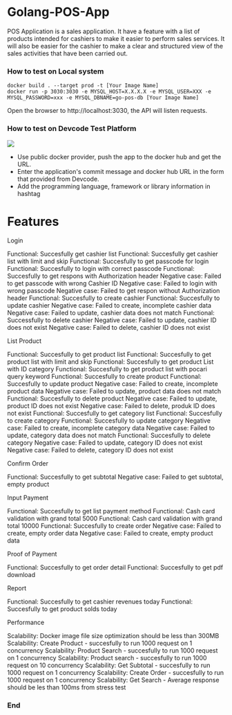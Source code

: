 # Golang-POS-App

POS Application is a sales application. It have a feature with a list of products intended for cashiers to make it easier to perform sales services. It will also be easier for the cashier to make a clear and structured view of the sales activities that have been carried out.

### How to test on Local system

    docker build . --target prod -t [Your Image Name]
	docker run -p 3030:3030 -e MYSQL_HOST=X.X.X.X -e MYSQL_USER=XXX -e MYSQL_PASSWORD=xxx -e MYSQL_DBNAME=go-pos-db [Your Image Name]

Open the browser to http://localhost:3030, the API will listen requests.

### How to test on Devcode Test Platform
![](https://blog.gethired.id/wp-content/uploads/2021/11/Desain-Kaos-Fix-Skyshi-02.png)
- Use public docker provider, push the app to the docker hub and get the URL.
- Enter the application's commit message and docker hub URL in the form that provided from Devcode.
- Add the programming language, framework or library information in hashtag
# Features

Login

Functional: Succesfully get cashier list
Functional: Succesfully get cashier list with limit and skip
Functional: Succesfully to get passcode for login
Functional: Succesfully to login with correct passcode
Functional: Succesfully to get respons with Authorization header
Negative case: Failed to get passcode with wrong Cashier ID
Negative case: Failed to login with wrong passcode
Negative case: Failed to get respon without Authorization header
Functional: Succesfully to create cashier
Functional: Succesfully to update cashier
Negative case: Failed to create, incomplete cashier data
Negative case: Failed to update, cashier data does not match
Functional: Successfully to delete cashier
Negative case: Failed to update, cashier ID does not exist
Negative case: Failed to delete, cashier ID does not exist

List Product

Functional: Succesfully to get product list
Functional: Succesfully to get product list with limit and skip
Functional: Succesfully to get product List with ID category
Functional: Succesfully to get product list with pocari query keyword
Functional: Succesfully to create product
Functional: Succesfully to update product
Negative case: Failed to create, incomplete product data
Negative case: Failed to update, product data does not match
Functional: Succesfully to delete product
Negative case: Failed to update, product ID does not exist
Negative case: Failed to delete, produk ID does not exist
Functional: Succesfully to get category list
Functional: Succesfully to create category
Functional: Succesfully to update category
Negative case: Failed to create, incomplete category data
Negative case: Failed to update, category data does not match
Functional: Succesfully to delete category
Negative case: Failed to update, category ID does not exist
Negative case: Failed to delete, category ID does not exist

Confirm Order

Functional: Succesfully to get subtotal
Negative case: Failed to get subtotal, empty product

Input Payment

Functional: Succesfully to get list payment method
Functional: Cash card validation with grand total 5000
Functional: Cash card validation with grand total 10000
Functional: Succesfully to create order
Negative case: Failed to create, empty order data
Negative case: Failed to create, empty product data

Proof of Payment

Functional: Succesfully to get order detail
Functional: Succesfully to get pdf download

Report

Functional: Succesfully to get cashier revenues today
Functional: Succesfully to get product solds today

Performance

Scalability: Docker image file size optimization should be less than 300MB
Scalability: Create Product - succesfully to run 1000 request on 1 concurrency
Scalability: Product Search - succesfully to run 1000 request on 1 concurrency
Scalability: Product search - succesfully to run 1000 request on 10 concurrency
Scalability: Get Subtotal - succesfully to run 1000 request on 1 concurrency
Scalability: Create Order - succesfully to run 1000 request on 1 concurrency
Scalability: Get Search - Average response should be les than 100ms from stress test

### End
